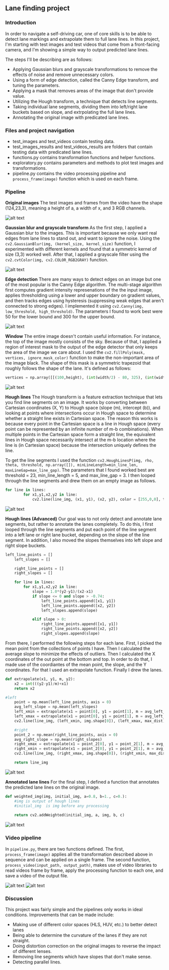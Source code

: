 ## Lane finding project

### Introduction 
In order to navigate a self-driving car, one of core skills is to be able to detect lane markings and extrapolate them to full lane lines. In this project, I'm  starting with test images and test videos that come from a front-facing camera, and I'm showing a simple way to output predicted lane lines. 

The steps I'll be describing are as follows:
* Applying Gaussian blurs and grayscale transformations to remove the effects of noise and remove unnecessary colors.
* Using a form of edge detection, called the Canny Edge transform, and tuning the parameters. 
* Applying a mask that removes areas of the image that don't provide value.
* Utilizing the Hough transform, a technique that detects line segments.
* Taking individual lane segments, dividing them into left/right lane buckets based on slope, and extrpolating the full lane lines.
* Annotating the original image with predicated lane lines. 

[//]: # (Image References)

[image1]: ./readme_assets/original_images.png "Original images"
[image2]: ./readme_assets/blurred_grayscale_images.png "Blurred grayscale images"
[image3]: ./readme_assets/edge_images.png "Edge images"
[image4]: ./readme_assets/window_images.png "Window images"
[image5]: ./readme_assets/hough_images.png "Hough images"
[image6]: ./readme_assets/hough_advanced_images.png "Hough images"
[image7]: ./readme_assets/annotated_images.png "Annotated images"
[image8]: ./readme_assets/process.png "Process"
[image9]: ./readme_assets/test_video_1_annotated.gif.png "Video"


### Files and project navigation 
* test_images and test_videos contain testing data.
* test_images_results and test_videos_results are folders that contain testing data with predicated lane lines.
* functions.py contains transformation functions and helper functions.
* exploratory.py contains parameters and methods to plot test images and transformations.
* pipeline.py contains the video processing pipeline and `process_frame(image)` function which is used on each frame.  

### Pipeline
**Original images**
The test images and frames from the video have the shape (124,23,3), meaning a height of a, a width of x, and 3 RGB channels.

![alt text][image1]

**Gaussian blur and grayscale transform**
As the first step, I applied a Gaussian blur to the images. This is important because we only want real edges from lane lines to stand out, and want to ignore the noise. Using the `cv2.GaussianBlur(img, (kernel_size, kernel_size)` function, I experimented with different kernels and found that a symmetric kernel of size (3,3) worked well. After that, I applied a grayscale filter using the `cv2.cvtColor(img, cv2.COLOR_RGB2GRAY)` function. 


![alt text][image2]

**Edge detection**
There are many ways to detect edges on an image but one of the most popular is the Canny Edge algorithm. The multi-stage algorithm first computes gradient intensity represenations of the the input image, applies thresholding using a lower and upper boundary on gradient values, and then tracks edges using hysteresis (suppressing weak edges that aren't connected to strong edges). I implemented it using  `cv2.Canny(img, low_threshold, high_threshold)`. The parameters I found to work best were 50 for the lower bound and 300 for the upper bound.

![alt text][image3]

**Window**
The entire image doesn't contain useful information. For instance, the top of the image mostly consists of the sky. Because of that, I applied a region of interest mask to the output of the edge detector that only keeps the area of the image we care about. I used the `cv2.fillPoly(mask, vertices, ignore_mask_color)` function to make the non-important area of the image black. The shape of this mask is a symmetric trapezoid that roughly follows the shape of the lane. It's defined as follows: 

```python
vertices = np.array([[(100,height), (int(width/2) - 80, 325), (int(width/2) + 80, 325), (width - 100,height)]])
```

![alt text][image4]

**Hough lines**
The Hough transform is a feature extraction technique that lets you find line segments on an image. It works by converting between Cartesian coordinates (X, Y) to Hough space (slope (m), intercept (b)), and looking at points where intersections occur in Hough space to determine whether a straight line exists in Cartesian space. The reason this works is because every point in the Cartesian space is a line in Hough space (every point can be represented by an infinite number of m-b combinations). When multiple points in the Cartesian space form a straight line, the equivalent lines in Hough space necessarily intersect at the m-b location where the line is (in Cartesian space) because the intersection uniquely defines the line.

To get the line segments I used the function `cv2.HoughLinesP(img, rho, theta, threshold, np.array([]), minLineLength=min_line_len, maxLineGap=max_line_gap)`. The parameters that I found worked best are threshold = 23, min_line_length = 5, and max_line_gap = 3. I then looped through the line segments and drew them on an empty image as follows.

```python
for line in lines:
        for x1,y1,x2,y2 in line:
            cv2.line(line_img, (x1, y1), (x2, y2), color = [255,0,0], thickness=10)
```

![alt text][image5]

**Hough lines (Advanced)**
Our goal was to not only detect and annotate lane segments, but rather to annotate the lanes completely. To do this, I first looped through the line segments and put each point of the line segment into a left lane or right lane bucket, depending on the slope of the line segment. In addition, I also moved the slopes themselves into left slope and right slope buckets. 

```python
left_line_points = []
    left_slopes = []

    right_line_points = []
    right_slopes = []

    for line in lines:
        for x1,y1,x2,y2 in line:
            slope = 1.0*(y2-y1)/(x2-x1)
            if slope <= 0 and slope > -0.74:
                left_line_points.append([x1, y1])
                left_line_points.append([x2, y2])
                left_slopes.append(slope)

            elif slope > 0:
                right_line_points.append([x1, y1])
                right_line_points.append([x2, y2])
                right_slopes.append(slope)
```

From there, I performed the following steps for each lane. First, I picked the mean point from the collections of points I have. Then I calculated the average slope to minimize the effects of outliers. Then I calculated the X coordinates of the out point at the bottom and top. In order to do that, I made use of the coordiantes of the mean point, the slope, and the Y coordinates. For that I used an extrapolate function. Finally I drew the lanes.

```python
def extrapolate(x1, y1, m, y2):
    x2 = int(((y2-y1)/m)+x1)
    return x2
```

```python
#left
    point = np.mean(left_line_points, axis = 0)
    avg_left_slope = np.mean(left_slopes)
    left_xmin = extrapolate(x1 = point[0], y1 = point[1], m = avg_left_slope, y2 = img.shape[0])
    left_xmax = extrapolate(x1 = point[0], y1 = point[1], m = avg_left_slope, y2 = max_dist)
    cv2.line(line_img, (left_xmin, img.shape[0]), (left_xmax, max_dist), color = [255, 0, 0], thickness = 10)

    #right
    point_2 = np.mean(right_line_points, axis = 0)
    avg_right_slope = np.mean(right_slopes)
    right_xmax = extrapolate(x1 = point_2[0], y1 = point_2[1], m = avg_right_slope, y2 = img.shape[0])
    right_xmin = extrapolate(x1 = point_2[0], y1 = point_2[1], m = avg_right_slope, y2 = max_dist)
    cv2.line(line_img, (right_xmax, img.shape[0]), (right_xmin, max_dist), color = [0, 255, 0], thickness = 10)

    return line_img
```

![alt text][image6]

**Annotated lane lines**
For the final step, I defined a function that annotates the predicted lane lines on the original image. 

```python
def weighted_img(img, initial_img, a=0.8, b=1., c=0.):
	#img is output of hough lines
	#initial_img  is img before any processing
 
    return cv2.addWeighted(initial_img, a, img, b, c)
```

![alt text][image7]

### Video pipeline
In `pipeline.py`, there are two functions defined. The first, `process_frame(image)` applies all the transformation described above in sequence and can be applied on a single frame. The second function, `process_video(input_path, output_path)`, makes use of video libraries to read videos frame by frame, apply the processing function to each one, and save a video of the output file. 

![alt text][image8]
![alt text][image9]

### Discussion
This project was fairly simple and the pipelines only works in ideal conditions. Improvements that can be made include:
* Making use of different color spaces (HLS, HUV, etc.) to better detect lanes
* Being able to determine the curvature of the lanes if they are not straight.
* Doing distortion correction on the original images to reverse the impact of different lenses. 
* Removing line segments which have slopes that don't make sense.
* Detecting parallel lines.













